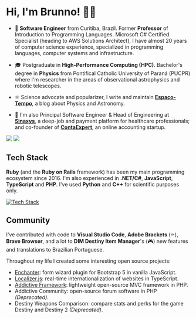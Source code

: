 # Hi, I'm Brunno! 🖖🏻

- 💼 **Software Engineer** from Curitiba, Brazil. Former **Professor** of Introduction to Programming Languages. Microsoft C# Certified Specialist (heading to AWS Solutions Architect), I have almost 20 years of computer science experience, specialized in programming languages, computer systems and infrastructure.

- 🎓 Postgraduate in **High-Performance Computing (HPC)**. Bachelor's degree in **Physics** from Pontifical Catholic University of Paraná (PUCPR) where I'm researcher in the areas of observational astrophysics and robotic telescopes.

- ⚛️ Science advocate and popularizer, I write and maintain **[Espaço-Tempo](https://www.espacotempo.com.br)**, a blog about Physics and Astronomy.

- 🌟 I'm also Principal Software Engineer & Head of Engineering at **[Sinaxys](https://sinaxys.com)**, a deep-job and payment platform for healthcare professionals; and co-founder of **[ContaExpert](https://www.contaexpert.com.br)**, an online accounting startup.

<picture>
  <source
    srcset="https://github-readme-stats.vercel.app/api?username=brunnopleffken&show_icons=true&hide_title=true&hide_border=true&theme=dark"
    media="(prefers-color-scheme: dark)">
  <source
    srcset="https://github-readme-stats.vercel.app/api?username=brunnopleffken&show_icons=true&hide_title=true&hide_border=true"
    media="(prefers-color-scheme: light), (prefers-color-scheme: no-preference)">
  <img src="https://github-readme-stats.vercel.app/api?username=brunnopleffken&show_icons=true&hide_title=true&hide_border=true">
</picture>

<picture>
  <source
    srcset="https://github-readme-stats.vercel.app/api/top-langs/?username=brunnopleffken&layout=compact&hide=css,scss,html&langs_count=6&hide_border=true&theme=dark"
    media="(prefers-color-scheme: dark)">
  <source
    srcset="https://github-readme-stats.vercel.app/api/top-langs/?username=brunnopleffken&layout=compact&hide=css,scss,html&langs_count=6&hide_border=true"
    media="(prefers-color-scheme: light), (prefers-color-scheme: no-preference)">
  <img src="https://github-readme-stats.vercel.app/api/top-langs/?username=brunnopleffken&layout=compact&hide=css,scss,html&langs_count=6&hide_border=true">
</picture>

## Tech Stack

**Ruby** (and the **Ruby on Rails** framework) has been my main programming ecosystem since 2016. I'm also experienced in **.NET/C#**, **JavaScript**, **TypeScript** and **PHP**. I've used **Python** and **C++** for scientific purposes only.

[![Tech Stack](https://skillicons.dev/icons?i=aws,ruby,rails,dotnet,cs,js,ts,php,python,cpp)](https://skillicons.dev)

## Community

I've contributed with code to **Visual Studio Code**, **Adobe Brackets** (⚰️), **Brave Browser**, and a lot to **DIM Destiny Item Manager**'s (🎮) new features and translations to Brazilian Portuguese.

Throughout my life I created some interesting open source projects:

- [Enchanter](https://github.com/brunnopleffken/enchanter): form wizard plugin for Bootstrap 5 in vanilla JavaScript.
- [Localizer.js](https://github.com/brunnopleffken/Localizer.js): real-time internationalization of websites in TypeScript.
- [Addictive Framework](https://github.com/brunnopleffken/addictive-framework): lightweight open-source MVC framework in PHP.
- Addictive Community: open-source forum software in PHP _(Deprecated)_.
- Destiny Weapons Comparison: compare stats and perks for the game Destiny and Destiny 2 _(Deprecated)_.

